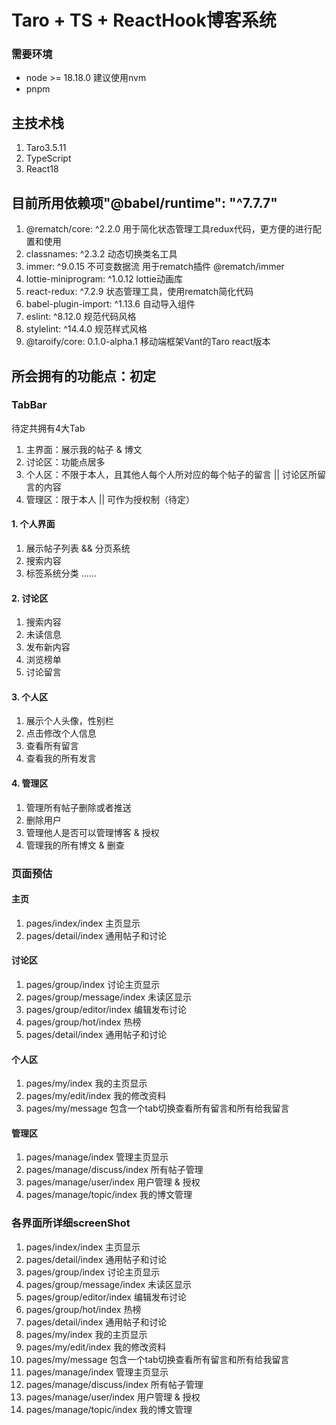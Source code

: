 # Taro + TS + ReactHook博客系统

### 需要环境
- node >= 18.18.0 建议使用nvm
- pnpm

## 主技术栈

1. Taro3.5.11
2. TypeScript
3. React18

## 目前所用依赖项"@babel/runtime": "^7.7.7"

1. @rematch/core: ^2.2.0 用于简化状态管理工具redux代码，更方便的进行配置和使用
2. classnames: ^2.3.2 动态切换类名工具
3. immer: ^9.0.15 不可变数据流 用于rematch插件 @rematch/immer
4. lottie-miniprogram: ^1.0.12 lottie动画库
5. react-redux: ^7.2.9 状态管理工具，使用rematch简化代码
6. babel-plugin-import: ^1.13.6 自动导入组件
7. eslint: ^8.12.0 规范代码风格
8. stylelint: ^14.4.0 规范样式风格
9. @taroify/core: 0.1.0-alpha.1 移动端框架Vant的Taro react版本

## 所会拥有的功能点：初定

### TabBar

待定共拥有4大Tab

1. 主界面：展示我的帖子 & 博文
2. 讨论区：功能点居多
3. 个人区：不限于本人，且其他人每个人所对应的每个帖子的留言 || 讨论区所留言的内容
4. 管理区：限于本人 || 可作为授权制（待定）

#### 1. 个人界面

1. 展示帖子列表 && 分页系统
2. 搜索内容
3. 标签系统分类
......

#### 2. 讨论区

1. 搜索内容
2. 未读信息
3. 发布新内容
4. 浏览榜单
5. 讨论留言

#### 3. 个人区

1. 展示个人头像，性别栏
2. 点击修改个人信息
3. 查看所有留言
4. 查看我的所有发言

#### 4. 管理区

1. 管理所有帖子删除或者推送
2. 删除用户
3. 管理他人是否可以管理博客 & 授权
4. 管理我的所有博文 & 删查

### 页面预估

#### 主页

1. pages/index/index 主页显示
2. pages/detail/index 通用帖子和讨论

#### 讨论区

1. pages/group/index 讨论主页显示
2. pages/group/message/index 未读区显示
3. pages/group/editor/index 编辑发布讨论
4. pages/group/hot/index 热榜
5. pages/detail/index 通用帖子和讨论

#### 个人区

1. pages/my/index 我的主页显示
2. pages/my/edit/index 我的修改资料
3. pages/my/message 包含一个tab切换查看所有留言和所有给我留言

#### 管理区

1. pages/manage/index 管理主页显示
2. pages/manage/discuss/index 所有帖子管理
3. pages/manage/user/index 用户管理 & 授权
4. pages/manage/topic/index 我的博文管理

### 各界面所详细screenShot

1. pages/index/index 主页显示
2. pages/detail/index 通用帖子和讨论
3. pages/group/index 讨论主页显示
4. pages/group/message/index 未读区显示
5. pages/group/editor/index 编辑发布讨论
6. pages/group/hot/index 热榜
7. pages/detail/index 通用帖子和讨论
8. pages/my/index 我的主页显示
9. pages/my/edit/index 我的修改资料
10. pages/my/message 包含一个tab切换查看所有留言和所有给我留言
11. pages/manage/index 管理主页显示
12. pages/manage/discuss/index 所有帖子管理
13. pages/manage/user/index 用户管理 & 授权
14. pages/manage/topic/index 我的博文管理
